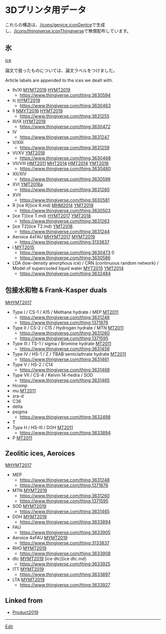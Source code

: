 # 3Dプリンタ用データ

[](https://gyazo.com/936aabbe84fa478443890bae6d78a875)

これらの構造は、[/icons/genice.icon](/icons/genice.icon.md)[GenIce](GenIce.md)で生成し、[/icons/thingiverse.icon](/icons/thingiverse.icon.md)[Thingiverse](https://thingiverse.com)で無償配布しています。





## 氷

[ice](ice.md)

論文で扱ったものについては、論文ラベルをつけました。

Article labels are appended to the ices we dealt with.


* Ih/XI [MYMT2019](MYMT2019.md) [HYMT2019](HYMT2019.md)
  * https://www.thingiverse.com/thing:3630594
* Ic [HYMT2019](HYMT2019.md)
  * https://www.thingiverse.com/thing:3630463
* II [NMYT2016](NMYT2016.md) [HYMT2019](HYMT2019.md)
  * https://www.thingiverse.com/thing:3631255
* III/IX [HYMT2019](HYMT2019.md)
  * https://www.thingiverse.com/thing:3630472
* IV
  * https://www.thingiverse.com/thing:3631247
* V/XIII
  * https://www.thingiverse.com/thing:3631259
* VI/XV [YMT2018](YMT2018.md)
  * https://www.thingiverse.com/thing:3630468
* VII/VIII [HMT2011](HMT2011.md) [MHT2014](MHT2014.md) [HMT2014](HMT2014.md) [YMT2018](YMT2018.md)
  * https://www.thingiverse.com/thing:3630480
* XII/XIV
  * https://www.thingiverse.com/thing:3630598
* XVI [YMT2016a](YMT2016a.md)
  * https://www.thingiverse.com/thing:3631260
* XVII
  * https://www.thingiverse.com/thing:3630581
* R [ice R](ice R.md)  [MHM2014](MHM2014.md) [YMT2018](YMT2018.md)
  * https://www.thingiverse.com/thing:3630503
* [ice T](ice T.md) [HYMT2017](HYMT2017.md) [YMT2018](YMT2018.md)
  * https://www.thingiverse.com/thing:3631263
* [ice T2](ice T2.md)  [YMT2018](YMT2018.md)
  * https://www.thingiverse.com/thing:3631244
* Aeroice 4xFAU [MHYMT2017](MHYMT2017.md) [MYMT2019](MYMT2019.md)
  * https://www.thingiverse.com/thing:3133837
* i  [MYT2015](MYT2015.md)
  * https://www.thingiverse.com/thing:3630473
0 
  * https://www.thingiverse.com/thing:3630586
* LDA (low-density amorphous ice) / CRN (continuous random network) / Model of supercooled liquid water [MYT2015](MYT2015.md) [YMT2014](YMT2014.md)
  * https://www.thingiverse.com/thing:3632484



## 包接水和物 & Frank-Kasper duals

[MHYMT2017](MHYMT2017.md)


* Type I / CS-1 / A15 / Methane hydrate / MEP [MT2011](MT2011.md)
  * https://www.thingiverse.com/thing:3631248
  * https://www.thingiverse.com/thing:1371876
* Type II / CS-2 / C15 / Hydrogen hydrate / MTN [MT2011](MT2011.md)
  * https://www.thingiverse.com/thing:3631260 
  * https://www.thingiverse.com/thing:1371595
* Type III / TS-1 / sigma / Bromine hydrate  [MT2011](MT2011.md)
  * https://www.thingiverse.com/thing:3631456
* Type IV / HS-1 / Z / TBAB semiclathrate hydrate [MT2011](MT2011.md)
  * https://www.thingiverse.com/thing:3631461
* Type V / HS-2 / C14
  * https://www.thingiverse.com/thing:3631468
* Type VII / CS-4 / Kelvin 14-hedra / SOD
  * https://www.thingiverse.com/thing:3631465
* Hcomp
* mu [MT2011](MT2011.md)
* zra-d
* C36
* delta
* psigma
  * https://www.thingiverse.com/thing:3632498
* T
* Type H / HS-III / DOH  [MT2011](MT2011.md)
  * https://www.thingiverse.com/thing:3633894
* P  [MT2011](MT2011.md)



## Zeolitic ices, Aeroices

[MHYMT2017](MHYMT2017.md)


* MEP
  * https://www.thingiverse.com/thing:3631248
  * https://www.thingiverse.com/thing:1371876
* MTN [MYMT2019](MYMT2019.md)
  * https://www.thingiverse.com/thing:3631260 
  * https://www.thingiverse.com/thing:1371595
* SOD [MYMT2019](MYMT2019.md)
  * https://www.thingiverse.com/thing:3631465
* DOH [MYMT2019](MYMT2019.md)
  * https://www.thingiverse.com/thing:3633894
* FAU
  * https://www.thingiverse.com/thing:3633905
* Aeroice 4xFAU [MYMT2019](MYMT2019.md)
  * https://www.thingiverse.com/thing:3133837
* RHO [MYMT2019](MYMT2019.md)
  * https://www.thingiverse.com/thing:3633908
* dtc [MYMT2019](MYMT2019.md) [ice dtc](ice dtc.md)
  * https://www.thingiverse.com/thing:3633925
* ITT [MYMT2019](MYMT2019.md)
  * https://www.thingiverse.com/thing:3633897
* LTA [MYMT2019](MYMT2019.md)
  * https://www.thingiverse.com/thing:3633927





## Linked from

* [Product2019](Product2019.md)


----
[Edit](https://github.com/vitroid/vitroid.github.io/edit/master/MD/3Dプリンタ用データ.md)
